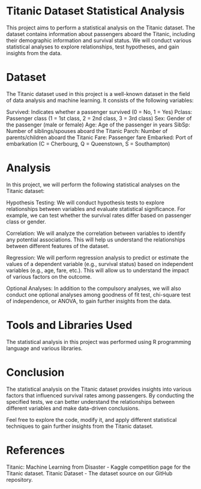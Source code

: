 # Titanic Dataset Statistical Analysis
This project aims to perform a statistical analysis on the Titanic dataset. The dataset contains information about passengers aboard the Titanic, including their demographic information and survival status. We will conduct various statistical analyses to explore relationships, test hypotheses, and gain insights from the data.

# Dataset
The Titanic dataset used in this project is a well-known dataset in the field of data analysis and machine learning. It consists of the following variables:

Survived: Indicates whether a passenger survived (0 = No, 1 = Yes)
Pclass: Passenger class (1 = 1st class, 2 = 2nd class, 3 = 3rd class)
Sex: Gender of the passenger (male or female)
Age: Age of the passenger in years
SibSp: Number of siblings/spouses aboard the Titanic
Parch: Number of parents/children aboard the Titanic
Fare: Passenger fare
Embarked: Port of embarkation (C = Cherbourg, Q = Queenstown, S = Southampton)
# Analysis
In this project, we will perform the following statistical analyses on the Titanic dataset:

Hypothesis Testing: We will conduct hypothesis tests to explore relationships between variables and evaluate statistical significance. For example, we can test whether the survival rates differ based on passenger class or gender.

Correlation: We will analyze the correlation between variables to identify any potential associations. This will help us understand the relationships between different features of the dataset.

Regression: We will perform regression analysis to predict or estimate the values of a dependent variable (e.g., survival status) based on independent variables (e.g., age, fare, etc.). This will allow us to understand the impact of various factors on the outcome.

Optional Analyses: In addition to the compulsory analyses, we will also conduct one optional analyses among goodness of fit test, chi-square test of independence, or ANOVA, to gain further insights from the data.

# Tools and Libraries Used
The statistical analysis in this project was performed using R programming language and various libraries.
# Conclusion
The statistical analysis on the Titanic dataset provides insights into various factors that influenced survival rates among passengers. By conducting the specified tests, we can better understand the relationships between different variables and make data-driven conclusions.

Feel free to explore the code, modify it, and apply different statistical techniques to gain further insights from the Titanic dataset.

# References
Titanic: Machine Learning from Disaster - Kaggle competition page for the Titanic dataset.
Titanic Dataset - The dataset source on our GitHub repository.
